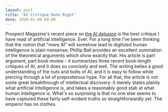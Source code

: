 ```yaml
---
layout: post
title: "AI Critique Done Right"
date: 2020-02-08 09:00
---
```


Prospect Magazine's recent piece on [the AI delusion](https://www.prospectmagazine.co.uk/magazine/the-ai-delusion-why-humans-trump-machines-robots-artificial-intelligence-alpha-go-deepmind-marcus-davis-koch-mitchell-review) is the best critique I have read of artificial intelligence. Ever. For a long time I've been thinking that the notion that "more AI" will somehow lead to digitized human intelligence is plain nonsense; Phillip Ball provides an excellent summation of the theoretical arguments which show exactly that. His article is part argument, part book review - it summarizes three recent book-length critiques of AI, and it does so concisely and well. The writing belies a good understanding of the nuts and bolts of AI, and it is easy to follow while piercing through a lot of preposterous hype. For all that, the article is not some great breakthrough of intellectual discovery: it merely states plainly what artificial intelligence is, and takes a reasonably good stab at what human intelligence is. What's so surprising is that no one else seems to have captured these fairly self-evident truths so straightforwardly yet. The emperor has no clothes.
